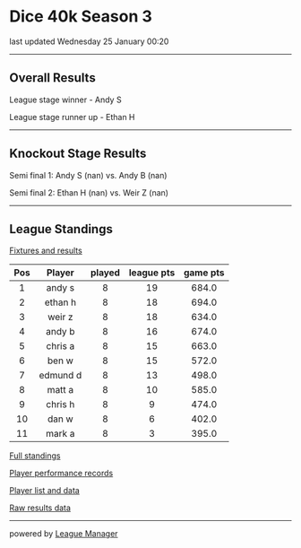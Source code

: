 # Dice 40k Season 3

last updated Wednesday 25 January 00:20

---
## Overall Results 

League stage winner - Andy S

League stage runner up - Ethan H

---

## Knockout Stage Results 

Semi final 1: Andy S (nan) vs. Andy B (nan) 

Semi final 2: Ethan H (nan) vs. Weir Z (nan) 

---

## League Standings

[Fixtures and results](/Leagues/Dice40k_S3/league_results.csv)

|Pos|Player|played|league pts|game pts|
|:---:|:---:|:---:|:---:|:---:|
|1|andy s|8|19|684.0|
|2|ethan h|8|18|694.0|
|3|weir z|8|18|634.0|
|4|andy b|8|16|674.0|
|5|chris a|8|15|663.0|
|6|ben w|8|15|572.0|
|7|edmund d|8|13|498.0|
|8|matt a|8|10|585.0|
|9|chris h|8|9|474.0|
|10|dan w|8|6|402.0|
|11|mark a|8|3|395.0|

[Full standings](/Leagues/Dice40k_S3/output_data/Dice-40k-Season-3_standings.csv)

[Player performance records](/Leagues/Dice40k_S3/output_data/Dice-40k-Season-3_player_records.csv)

[Player list and data](/Leagues/Dice40k_S3/output_data/Dice-40k-Season-3_player_data.csv)

[Raw results data](/Leagues/Dice40k_S3/output_data/Dice-40k-Season-3_all_results.csv)

---

powered by [League Manager](/league_manager_project.md)